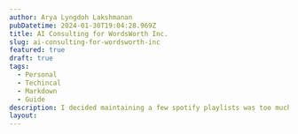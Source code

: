 ```yaml
---
author: Arya Lyngdoh Lakshmanan
pubDatetime: 2024-01-30T19:04:28.969Z
title: AI Consulting for WordsWorth Inc.
slug: ai-consulting-for-wordsworth-inc
featured: true
draft: true
tags:
  - Personal
  - Techincal
  - Markdown
  - Guide
description: I decided maintaining a few spotify playlists was too much effort so I learned a low-level programming language to create a neural network playlist creator and organizer.
layout:
---
```

